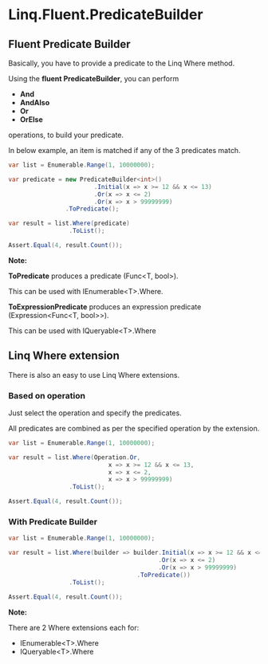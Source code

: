 # Linq.Fluent.PredicateBuilder

## Fluent Predicate Builder

Basically, you have to provide a predicate to the Linq Where method.

Using the **fluent PredicateBuilder**, you can perform

* **And**
* **AndAlso**
* **Or**
* **OrElse**

operations, to build your predicate.

In below example, an item is matched if any of the 3 predicates match.

```C#
var list = Enumerable.Range(1, 10000000);

var predicate = new PredicateBuilder<int>()
                        .Initial(x => x >= 12 && x <= 13)
                        .Or(x => x <= 2)
                        .Or(x => x > 99999999)
                .ToPredicate();

var result = list.Where(predicate)
                 .ToList();

Assert.Equal(4, result.Count());
```

**Note:**

**ToPredicate** produces a predicate (Func<T, bool>).

This can be used with IEnumerable\<T\>.Where.


**ToExpressionPredicate** produces an expression predicate (Expression<Func<T, bool>>).

This can be used with IQueryable\<T\>.Where

## Linq Where extension

There is also an easy to use Linq Where extensions.

### Based on operation

Just select the operation and specify the predicates.

All predicates are combined as per the specified operation by the extension.

```C#
var list = Enumerable.Range(1, 10000000);

var result = list.Where(Operation.Or,
                            x => x >= 12 && x <= 13,
                            x => x <= 2,
                            x => x > 99999999)
                 .ToList();

Assert.Equal(4, result.Count());
```

### With Predicate Builder

```C#
var list = Enumerable.Range(1, 10000000);

var result = list.Where(builder => builder.Initial(x => x >= 12 && x <= 13)
                                          .Or(x => x <= 2)
                                          .Or(x => x > 99999999)
                                    .ToPredicate())
                 .ToList();

Assert.Equal(4, result.Count());
```

**Note:**

There are 2 Where extensions each for:

* IEnumerable\<T\>.Where
* IQueryable\<T\>.Where
